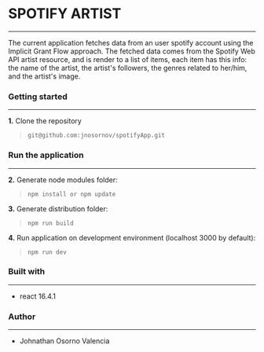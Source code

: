# SPOTIFY ARTIST
---

The current application fetches data from an user spotify account using the Implicit Grant Flow approach. The fetched data comes from the Spotify Web API artist resource, and is render to a list of items, each item has this info: the name of the artist, the artist's followers, the genres related to her/him, and the artist's image.

### __Getting started__
---

__1.__ Clone the repository

>   `git@github.com:jnosornov/spotifyApp.git`

### Run the application
---

__2.__ Generate node modules folder:

>   `npm install or npm update`

__3.__ Generate distribution folder:

>   `npm run build`

__4.__ Run application on development environment (localhost 3000 by default):

>   `npm run dev`

### __Built with__
---

- react 16.4.1

### __Author__
---

- Johnathan Osorno Valencia

